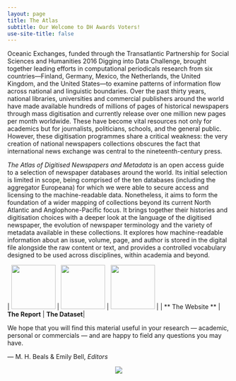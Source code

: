 ```yaml
---
layout: page
title: The Atlas
subtitle: Our Welcome to DH Awards Voters!
use-site-title: false
---
```


Oceanic Exchanges, funded through the Transatlantic Partnership for Social Sciences and Humanities 2016 Digging into Data Challenge, 
brought together leading efforts in computational periodicals research from six countries—Finland, Germany, Mexico, the Netherlands, 
the United Kingdom, and the United States—to examine patterns of information flow across national and linguistic boundaries. Over the 
past thirty years, national libraries, universities and commercial publishers around the world have made available hundreds of millions 
of pages of historical newspapers through mass digitisation and currently release over one million new pages per month worldwide. These 
have become vital resources not only for academics but for journalists, politicians, schools, and the general public. However, these digitisation 
programmes share a critical weakness: the very creation of national newspapers collections obscures the fact that international news exchange 
was central to the nineteenth-century press.

*The Atlas of Digitised Newspapers and Metadata* is an open access guide to a selection of newspaper databases around the world. Its initial 
selection is limited in scope, being comprised of the ten databases (including the aggregator Europeana) for which we were able to secure 
access and licensing to the machine-readable data. Nonetheless, it aims to form the foundation of a wider mapping of collections beyond its 
current North Atlantic and Anglophone-Pacific focus. It brings together their histories and digitisation choices with a deeper look at the 
language of the digitised newspaper, the evolution of newspaper terminology and the variety of metadata available in these collections. It 
explores how machine-readable information about an issue, volume, page, and author is stored in the digital file alongside the raw content 
or text, and provides a controlled vocabulary designed to be used across disciplines, within academia and beyond.

| <a href="../"><img src="https://www.digitisednewspapers.net/img/atlaslogo.png" height="100px"></a> | <a href="https://figshare.com/articles/online_resource/The_Atlas_of_Digitised_Newspapers_and_Metadata_Reports_from_Oceanic_Exchanges/11560059"><img height="100px" src="https://s3-eu-west-1.amazonaws.com/pfigshare-u-previews/22534592/thumb.png"></a> | <a href="https://figshare.com/articles/dataset/Full_Map_of_Digitised_Newspaper_Metadata/11560110"><img src="https://www.digitisednewspapers.net/img/map.jpeg" height="100px"></a> |
| ** The Website ** | **The Report**     |  **The Dataset**|

We hope that you will find this material useful in your research — academic, personal or commercials — and are happy to field any questions you may have.

— M. H. Beals & Emily Bell, *Editors*

<p align="center"><a href="http://dhawards.org/dhawards2020/voting/"><img src="https://cdn.pixabay.com/photo/2020/10/24/16/54/vote-5682043__340.png"></a></p>
